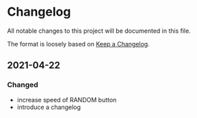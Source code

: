 # Changelog
All notable changes to this project will be documented in this file.

The format is loosely based on [Keep a Changelog](https://keepachangelog.com/en/1.0.0/).

## 2021-04-22
### Changed
- increase speed of RANDOM button
- introduce a changelog
